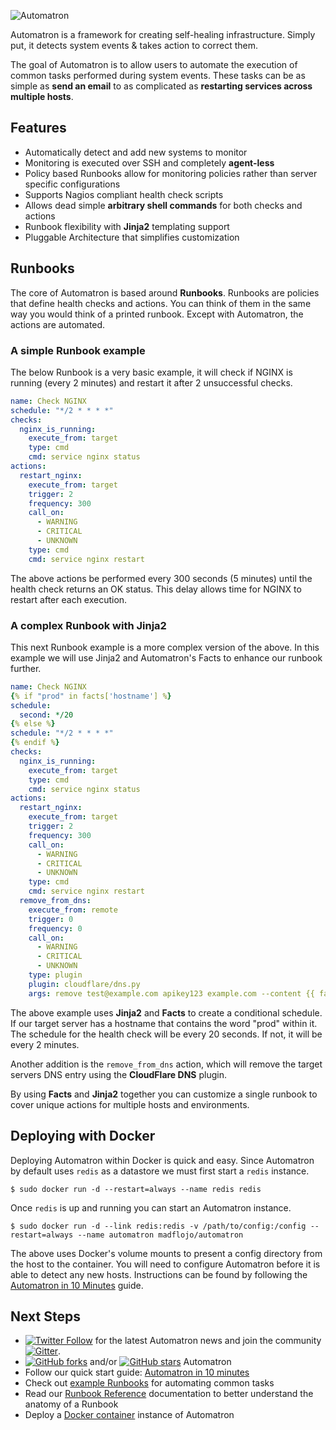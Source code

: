 ![Automatron](https://raw.githubusercontent.com/madflojo/automatron/master/docs/img/logo_huge.png)

Automatron is a framework for creating self-healing infrastructure. Simply put, it detects system events & takes action to correct them.

The goal of Automatron is to allow users to automate the execution of common tasks performed during system events. These tasks can be as simple as **send an email** to as complicated as **restarting services across multiple hosts**.

## Features

* Automatically detect and add new systems to monitor
* Monitoring is executed over SSH and completely **agent-less**
* Policy based Runbooks allow for monitoring policies rather than server specific configurations
* Supports Nagios compliant health check scripts
* Allows dead simple **arbitrary shell commands** for both checks and actions
* Runbook flexibility with **Jinja2** templating support
* Pluggable Architecture that simplifies customization

## Runbooks

The core of Automatron is based around **Runbooks**. Runbooks are policies that define health checks and actions. You can think of them in the same way you would think of a printed runbook. Except with Automatron, the actions are automated.

### A simple Runbook example

The below Runbook is a very basic example, it will check if NGINX is running (every 2 minutes) and restart it after 2 unsuccessful checks.

```yaml
name: Check NGINX
schedule: "*/2 * * * *"
checks:
  nginx_is_running:
    execute_from: target
    type: cmd
    cmd: service nginx status
actions:
  restart_nginx:
    execute_from: target
    trigger: 2
    frequency: 300
    call_on:
      - WARNING
      - CRITICAL
      - UNKNOWN
    type: cmd
    cmd: service nginx restart
```

The above actions be performed every 300 seconds (5 minutes) until the health check returns an OK status. This delay allows time for NGINX to restart after each execution.

### A complex Runbook with Jinja2

This next Runbook example is a more complex version of the above. In this example we will use Jinja2 and Automatron's Facts to enhance our runbook further.

```yaml
name: Check NGINX
{% if "prod" in facts['hostname'] %}
schedule:
  second: */20
{% else %}
schedule: "*/2 * * * *"
{% endif %}
checks:
  nginx_is_running:
    execute_from: target
    type: cmd
    cmd: service nginx status
actions:
  restart_nginx:
    execute_from: target
    trigger: 2
    frequency: 300
    call_on:
      - WARNING
      - CRITICAL
      - UNKNOWN
    type: cmd
    cmd: service nginx restart
  remove_from_dns:
    execute_from: remote
    trigger: 0
    frequency: 0
    call_on:
      - WARNING
      - CRITICAL
      - UNKNOWN
    type: plugin
    plugin: cloudflare/dns.py
    args: remove test@example.com apikey123 example.com --content {{ facts['network']['eth0']['v4'][0] }}
```

The above example uses **Jinja2** and **Facts** to create a conditional schedule. If our target server has a hostname that contains the word "prod" within it. The schedule for the health check will be every 20 seconds. If not, it will be every 2 minutes.

Another addition is the `remove_from_dns` action, which will remove the target servers DNS entry using the **CloudFlare DNS** plugin.

By using **Facts** and **Jinja2** together you can customize a single runbook to cover unique actions for multiple hosts and environments.

## Deploying with Docker

Deploying Automatron within Docker is quick and easy. Since Automatron by default uses `redis` as a datastore we must first start a `redis` instance.

```console
$ sudo docker run -d --restart=always --name redis redis
```

Once `redis` is up and running you can start an Automatron instance.

```console
$ sudo docker run -d --link redis:redis -v /path/to/config:/config --restart=always --name automatron madflojo/automatron
```

The above uses Docker's volume mounts to present a config directory from the host to the container. You will need to configure Automatron before it is able to detect any new hosts. Instructions can be found by following the [Automatron in 10 Minutes](http://automatron.io/en/latest/automatron-in-10-minutes/) guide.

## Next Steps

* [![Twitter Follow](https://img.shields.io/twitter/follow/automatronio.svg?style=flat-square)](https://twitter.com/automatronio) for the latest Automatron news and join the community [![Gitter](https://badges.gitter.im/madflojo/automatron.svg)](https://gitter.im/madflojo/automatron?utm_source=badge&utm_medium=badge&utm_campaign=pr-badge).
* [![GitHub forks](https://img.shields.io/github/forks/madflojo/automatron.svg?style=social&label=Fork)](https://github.com/madflojo/automatron) and/or [![GitHub stars](https://img.shields.io/github/stars/madflojo/automatron.svg?style=social&label=Star)](https://github.com/madflojo/automatron) Automatron
* Follow our quick start guide: [Automatron in 10 minutes](automatron-in-10-minutes)
* Check out [example Runbooks](https://github.com/madflojo/automatron/tree/master/config/runbooks/examples) for automating common tasks
* Read our [Runbook Reference](Runbooks) documentation to better understand the anatomy of a Runbook
* Deploy a [Docker container](https://hub.docker.com/r/madflojo/automatron/) instance of Automatron
